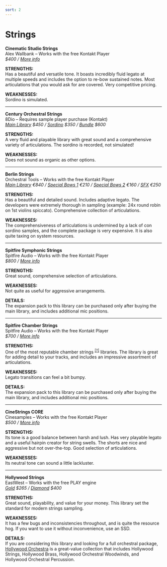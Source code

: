 ```yaml
---
sort: 2
---
```


# Strings

**Cinematic Studio Strings**  
Alex Wallbank – Works with the free Kontakt Player  
*$400 / [More info](https://cinematicstudioseries.com/strings/)*

**STRENGTHS:**  
Has a beautiful and versatile tone. It boasts incredibly fluid legato at multiple speeds and includes the option to re-bow sustained notes. Most articulations that you would ask for are covered. Very competitive pricing.

**WEAKNESSES:**  
Sordino is simulated.

---

**Century Orchestral Strings**  
8Dio – Requires sample player purchase (Kontakt)  
*[Main Library](https://8dio.com/instrument/century-strings-2-0-normale-edition/) $450 / [Sordino](https://8dio.com/instrument/new-century-ensemble-strings-2-0-sordino/) $350 / [Bundle](https://8dio.com/instrument/new-century-strings-2-bundle/) $600*

**STRENGTHS:**  
A very fluid and playable library with great sound and a comprehensive variety of articulations. The sordino is recorded, not simulated!

**WEAKNESSES:**  
Does not sound as organic as other options.

---

**Berlin Strings**  
Orchestral Tools – Works with the free Kontakt Player  
*[Main Library](https://www.orchestraltools.com/store/collections/berlin-strings) €840 / [Special Bows 1](https://www.orchestraltools.com/store/collections/special-bows-1) €210 / [Special Bows 2](https://www.orchestraltools.com/store/collections/special-bows-2) €160 / [SFX](https://www.orchestraltools.com/store/collections/strings-sfx) €250*

**STRENGTHS:**  
Has a beautiful and detailed sound. Includes adaptive legato. The developers were extremely thorough in sampling (example: 24x round robin on 1st violins spiccato). Comprehensive collection of articulations.

**WEAKNESSES:**  
The comprehensiveness of articulations is undermined by a lack of con sordino samples, and the complete package is very expensive. It is also quite taxing on system resources.

---

**Spitfire Symphonic Strings**  
Spitfire Audio – Works with the free Kontakt Player  
*$800 / [More info](https://www.spitfireaudio.com/shop/a-z/spitfire-symphonic-strings/)*

**STRENGTHS:**  
Great sound, comprehensive selection of articulations.

**WEAKNESSES:**  
Not quite as useful for aggressive arrangements.

**DETAILS:**  
The expansion pack to this library can be purchased only after buying the main library, and includes additional mic positions.

---

**Spitfire Chamber Strings**  
Spitfire Audio – Works with the free Kontakt Player  
*$700 / [More info](https://www.spitfireaudio.com/shop/a-z/spitfire-chamber-strings/)*

**STRENGTHS:**  
One of the most reputable chamber strings <sup>[[?]](../more/glossary.md#symphonic-strings-vs-chamber-strings)</sup> libraries. The library is great for adding detail to your tracks, and includes an impressive assortment of articulations.

**WEAKNESSES:**  
Legato transitions can feel a bit bumpy.

**DETAILS:**  
The expansion pack to this library can be purchased only after buying the main library, and includes additional mic positions.

---

**CineStrings CORE**  
Cinesamples – Works with the free Kontakt Player  
*$500 / [More info](https://cinesamples.com/product/cinestrings-core)*

**STRENGTHS:**  
Its tone is a good balance between harsh and lush. Has very playable legato and a useful hairpin creator for string swells. The shorts are nice and aggressive but not over-the-top. Good selection of articulations.

**WEAKNESSES:**  
Its neutral tone can sound a little lackluster.

---

**Hollywood Strings**  
EastWest – Works with the free PLAY engine  
*[Gold](http://www.soundsonline.com/hollywood-strings) $265 / [Diamond](http://www.soundsonline.com/hollywood-strings) $400*

**STRENGTHS:**  
Great sound, playability, and value for your money. This library set the standard for modern strings sampling.

**WEAKNESSES:**  
It has a few bugs and inconsistencies throughout, and is quite the resource hog. If you want to use it without inconvenience, use an SSD.

**DETAILS:**  
If you are considering this library and looking for a full orchestral package, [Hollywood Orchestra](http://www.soundsonline.com/hollywood-orchestra) is a great-value collection that includes Hollywood Strings, Hollywood Brass, Hollywood Orchestral Woodwinds, and Hollywood Orchestral Percussion.
